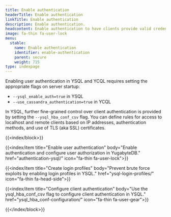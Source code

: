 ```yaml
---
title: Enable authentication
headerTitle: Enable authentication
linkTitle: Enable authentication
description: Enable authentication.
headcontent: Enable authentication to have clients provide valid credentials before they can connect
image: fa-thin fa-user-lock
menu:
  stable:
    name: Enable authentication
    identifier: enable-authentication
    parent: secure
    weight: 715
type: indexpage
---
```


Enabling user authentication in YSQL and YCQL requires setting the appropriate flags on server startup:

- `--ysql_enable_auth=true` in YSQL
- `--use_cassandra_authentication=true` in YCQL

In YSQL, further fine-grained control over client authentication is provided by setting the `--ysql_hba_conf_csv` flag. You can define rules for access to localhost and remote clients based on IP addresses, authentication methods, and use of TLS (aka SSL) certificates.

{{<index/block>}}

  {{<index/item
    title="Enable user authentication"
    body="Enable authentication and configure user authorization in YugabyteDB."
    href="authentication-ysql/"
    icon="fa-thin fa-user-lock">}}

  {{<index/item
    title="Create login profiles"
    body="Prevent brute force exploits by enabling login profiles in YSQL."
    href="ysql-login-profiles/"
    icon="fa-thin fa-head-side">}}

  {{<index/item
    title="Configure client authentication"
    body="Use the ysql_hba_conf_csv flag to configure client authentication in YSQL."
    href="ysql_hba_conf-configuration/"
    icon="fa-thin fa-user-gear">}}

{{</index/block>}}

